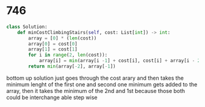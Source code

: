 # 746

```py
class Solution:
    def minCostClimbingStairs(self, cost: List[int]) -> int:
        array = [0] * (len(cost))
        array[0] = cost[0]
        array[1] = cost[1]
        for i in range(2, len(cost)):
            array[i] = min(array[i -1] + cost[i], cost[i] + array[i - 2])
        return min(array[-2], array[-1])
```

bottom up solution just goes through the cost arary and then takes the minimum lenght of the first one
and second one minimum gets added to the array, then it takes the minimum of the 2nd and 1st because
those both could be interchange able step wise